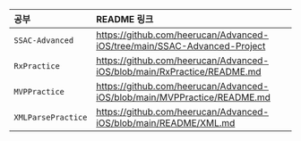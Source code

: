 |공부|README 링크|
|:-|:-|
|`SSAC-Advanced`|https://github.com/heerucan/Advanced-iOS/tree/main/SSAC-Advanced-Project|
|`RxPractice`|https://github.com/heerucan/Advanced-iOS/blob/main/RxPractice/README.md|
|`MVPPractice`|https://github.com/heerucan/Advanced-iOS/blob/main/MVPPractice/README.md|
|`XMLParsePractice`|https://github.com/heerucan/Advanced-iOS/blob/main/README/XML.md|
